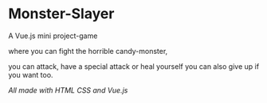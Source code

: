 # Monster-Slayer
A Vue.js mini project-game 

where you can fight the horrible candy-monster, 

you can attack, have a special attack or heal yourself you can also give up if you want too.

*All made with HTML CSS and Vue.js*

